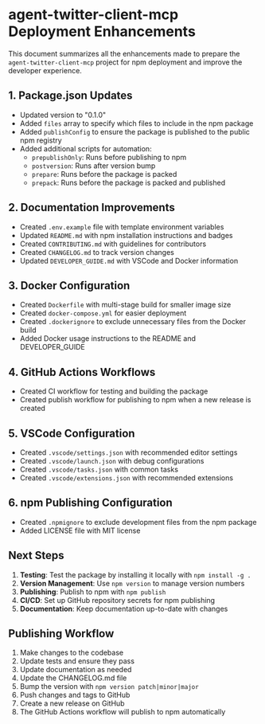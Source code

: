 # agent-twitter-client-mcp Deployment Enhancements

This document summarizes all the enhancements made to prepare the `agent-twitter-client-mcp` project for npm deployment and improve the developer experience.

## 1. Package.json Updates

- Updated version to "0.1.0"
- Added `files` array to specify which files to include in the npm package
- Added `publishConfig` to ensure the package is published to the public npm registry
- Added additional scripts for automation:
  - `prepublishOnly`: Runs before publishing to npm
  - `postversion`: Runs after version bump
  - `prepare`: Runs before the package is packed
  - `prepack`: Runs before the package is packed and published

## 2. Documentation Improvements

- Created `.env.example` file with template environment variables
- Updated `README.md` with npm installation instructions and badges
- Created `CONTRIBUTING.md` with guidelines for contributors
- Created `CHANGELOG.md` to track version changes
- Updated `DEVELOPER_GUIDE.md` with VSCode and Docker information

## 3. Docker Configuration

- Created `Dockerfile` with multi-stage build for smaller image size
- Created `docker-compose.yml` for easier deployment
- Created `.dockerignore` to exclude unnecessary files from the Docker build
- Added Docker usage instructions to the README and DEVELOPER_GUIDE

## 4. GitHub Actions Workflows

- Created CI workflow for testing and building the package
- Created publish workflow for publishing to npm when a new release is created

## 5. VSCode Configuration

- Created `.vscode/settings.json` with recommended editor settings
- Created `.vscode/launch.json` with debug configurations
- Created `.vscode/tasks.json` with common tasks
- Created `.vscode/extensions.json` with recommended extensions

## 6. npm Publishing Configuration

- Created `.npmignore` to exclude development files from the npm package
- Added LICENSE file with MIT license

## Next Steps

1. **Testing**: Test the package by installing it locally with `npm install -g .`
2. **Version Management**: Use `npm version` to manage version numbers
3. **Publishing**: Publish to npm with `npm publish`
4. **CI/CD**: Set up GitHub repository secrets for npm publishing
5. **Documentation**: Keep documentation up-to-date with changes

## Publishing Workflow

1. Make changes to the codebase
2. Update tests and ensure they pass
3. Update documentation as needed
4. Update the CHANGELOG.md file
5. Bump the version with `npm version patch|minor|major`
6. Push changes and tags to GitHub
7. Create a new release on GitHub
8. The GitHub Actions workflow will publish to npm automatically 